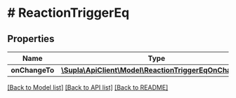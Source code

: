 # # ReactionTriggerEq

## Properties

Name | Type | Description | Notes
------------ | ------------- | ------------- | -------------
**onChangeTo** | [**\Supla\ApiClient\Model\ReactionTriggerEqOnChangeTo**](ReactionTriggerEqOnChangeTo.md) |  | [optional]

[[Back to Model list]](../../README.md#models) [[Back to API list]](../../README.md#endpoints) [[Back to README]](../../README.md)
